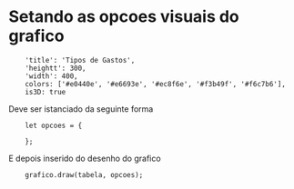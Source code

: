 
# Setando as opcoes visuais do grafico
    
        'title': 'Tipos de Gastos',
        'heightt': 300,
        'width': 400,
        colors: ['#e0440e', '#e6693e', '#ec8f6e', '#f3b49f', '#f6c7b6'],
        is3D: true

Deve ser istanciado da seguinte forma
        
        let opcoes = {
        
        };

E depois inserido do desenho do grafico

        grafico.draw(tabela, opcoes);